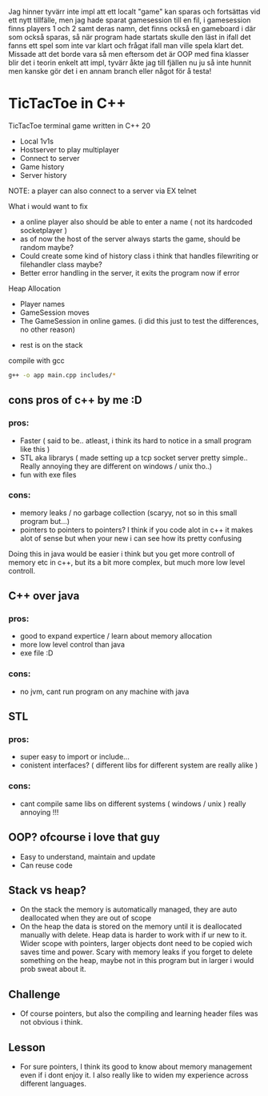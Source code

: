 Jag hinner tyvärr inte impl att ett localt "game" kan sparas och fortsättas vid ett nytt tillfälle, men jag hade sparat gamesession till en fil, i gamesession finns players 1 och 2 samt deras namn, det finns också en gameboard i där som också sparas, så när program hade startats skulle den läst in ifall det fanns ett spel som inte var klart och frågat ifall man ville spela klart det. Missade att det borde vara så men eftersom det är OOP med fina klasser blir det i teorin enkelt att impl, tyvärr åkte jag till fjällen nu ju så inte hunnit men kanske gör det i en annam branch eller något för å testa!

# TicTacToe in C++

TicTacToe terminal game written in C++ 20
* Local 1v1s
* Hostserver to play multiplayer
* Connect to server
* Game history
* Server history


NOTE: a player can also connect to a server via EX telnet

 
What i would want to fix
* a online player also should be able to enter a name ( not its hardcoded socketplayer )
* as of now the host of the server always starts the game, should be random maybe?
* Could create some kind of history class i think that handles filewriting or filehandler class maybe?
* Better error handling in the server, it exits the program now if error


Heap Allocation
* Player names
* GameSession moves
* The GameSession in online games. (i did this just to test the differences, no other reason)
- rest is on the stack


compile with gcc
```bash
g++ -o app main.cpp includes/*

```


## cons pros of c++ by me :D
### pros:
* Faster ( said to be.. atleast, i think its hard to notice in a small program like this )
* STL aka librarys ( made setting up a tcp socket server pretty simple.. Really annoying they are different on windows / unix tho..)
* fun with exe files
### cons:
* memory leaks / no garbage collection (scaryy, not so in this small program but...)
* pointers to pointers to pointers? I think if you code alot in c++ it makes alot of sense but when your new i can see how its pretty confusing


Doing this in java would be easier i think but you get more controll of memory etc in c++, but its a bit more complex, but much more low level controll.

## C++ over java
### pros:
* good to expand expertice / learn about memory allocation
* more low level control than java
* exe file :D
### cons:
* no jvm, cant run program on any machine with java


## STL
### pros:
* super easy to import or include...
* conistent interfaces? ( different libs for different system are really alike )
### cons:
* cant compile same libs on different systems ( windows / unix ) really annoying !!!


## OOP? ofcourse i love that guy
* Easy to understand, maintain and update
* Can reuse code

## Stack vs heap?
* On the stack the memory is automatically managed, they are auto deallocated when they are out of scope
* On the heap the data is stored on the memory until it is deallocated manually with delete. Heap data is harder to work with if ur new to it. Wider scope with pointers, larger objects dont need to be copied wich saves time and power. Scary with memory leaks if you forget to delete something on the heap, maybe not in this program but in larger i would prob sweat about it.

## Challenge
* Of course pointers, but also the compiling and learning header files was not obvious i think.

## Lesson
* For sure pointers, I think its good to know about memory management even if i dont enjoy it. I also really like to widen my experience across different languages.
